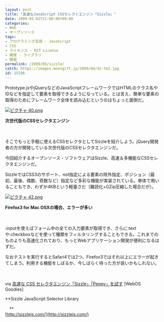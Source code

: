 ```yaml
---
layout: post
title: "高速なJavaScript CSSセレクトエンジン「Sizzle」"
date: 2009-05-02T21:00:00+09:00
categories:
- Web
- オープンソース
tags: 
- プログラミング言語 - JavaScript
- CSS
- ライセンス - MIT License
- 開発 - ライブラリ
- 開発
permalink: /2009/05/sizzle/
catch: https://images.moongift.jp/2009/04/42-tm1.jpg
id: 15196
---
```

Prototype.jsやjQueryなどのJavaScriptフレームワークではHTMLのクラス名やIDなどを指定して要素を取得できるようになっている。とは言え、簡単な要素の取得のためにフレームワーク全体を読み込むというのはちょっと面倒だ。

  

[![ピクチャ 40.png](https://images.moongift.jp/2009/04/40-tm2.jpg)](https://images.moongift.jp/2009/04/402.png)  
  
**次世代版のCSSセレクタエンジン**

  

　

  

そこでもっと手軽に使えるCSSセレクタとしてSizzleを紹介しよう。jQuery開発者の方が開発している次世代版のCSSセレクタエンジンだ。

  

今回紹介するオープンソース・ソフトウェアはSizzle、高速＆多機能なCSSセレクタエンジンだ。

  
<!--more-->

SizzleではCSS3のサポート、not指定による要素の除外指定、ポジション（最初、最後、偶数、奇数など）指定など多彩な機能が実装されている。単体で用いることもでき、わずか4KBという軽量さだ（難読化+GZip圧縮した場合だが）。

  

[![ピクチャ 42.png](https://images.moongift.jp/2009/04/42-tm1.jpg)](https://images.moongift.jp/2009/04/421.png)  
  
**Firefox3 for Mac OSXの場合、エラーが多い**

  

　

  

:inputを使えばフォーム中の全ての入力要素が取得でき、さらに:textや:checkboxなどを使って種類をフィルタリングすることもできる。これまでのものよりも高速化されており、もっとWebアプリケーション開発が便利になるはずだ。

  

なおテストを実行するとSafari4では2つ、Firefox3ではそれ以上にエラーが起きてしまう。利用する機能をしぼるか、今しばらく待った方が良いかもしれない。

  

　

  

via [高速な CSS セレクタエンジン「Sizzle」「Peppy」を試す](http://webos-goodies.jp/archives/51408207.html) [WebOS Goodies]

  

**Sizzle JavaScript Selector Library  
  
　**  
  [http://sizzlejs.com/](http://sizzlejs.com/)

  
